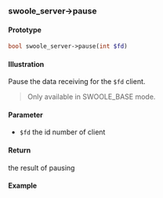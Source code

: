 ### swoole_server->pause

#### Prototype

```php
bool swoole_server->pause(int $fd)
```

#### Illustration

Pause the data receiving for the `$fd` client.

> Only available in SWOOLE_BASE mode.

#### Parameter

* `$fd`	the id number of client

#### Return

the result of pausing

#### Example
